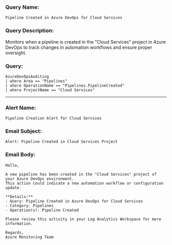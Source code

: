 ### Query Name:  
`Pipeline Created in Azure DevOps for Cloud Services`

### Query Description:  
Monitors when a pipeline is created in the "Cloud Services" project in Azure DevOps to track changes in automation workflows and ensure proper oversight.

### Query:  
```kql
AzureDevOpsAuditing
| where Area == "Pipelines"
| where OperationName == "Pipelines.PipelineCreated"
| where ProjectName == "Cloud Services"
```

---

### Alert Name:  
`Pipeline Creation Alert for Cloud Services`

### Email Subject:  
`Alert: Pipeline Created in Cloud Services Project`

### Email Body:  
```
Hello,

A new pipeline has been created in the "Cloud Services" project of your Azure DevOps environment.  
This action could indicate a new automation workflow or configuration update.

**Details:**  
- Query: Pipeline Created in Azure DevOps for Cloud Services  
- Category: Pipelines  
- Operation(s): Pipeline Created

Please review this activity in your Log Analytics Workspace for more information.

Regards,  
Azure Monitoring Team
```
